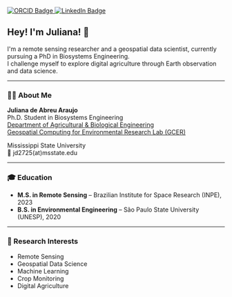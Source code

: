 <p align="left">
  <a href="https://orcid.org/0009-0007-7889-7881" target="_blank">
    <img src="https://img.shields.io/badge/ORCID-iD-green?logo=orcid&style=flat-square" alt="ORCID Badge"/>
  </a>
  <a href="https://www.linkedin.com/in/juliana-abreu-araujo" target="_blank">
    <img src="https://img.shields.io/badge/LinkedIn-Profile-blue?logo=linkedin&style=flat-square" alt="LinkedIn Badge"/>
  </a>
</p>

## Hey! I'm Juliana! 👋


I'm a remote sensing researcher and a geospatial data scientist, currently pursuing a PhD in Biosystems Engineering.  
I challenge myself to explore digital agriculture through Earth observation and data science.

---

### 👩‍🎓 About Me

**Juliana de Abreu Araujo**  
Ph.D. Student in Biosystems Engineering  
[Department of Agricultural & Biological Engineering](https://www.abe.msstate.edu/)  
[Geospatial Computing for Environmental Research Lab (GCER)](https://www.gcerlab.com/)

Mississippi State University  
📧 jd2725(at)msstate.edu  

---

### 🎓 Education

- **M.S. in Remote Sensing** – Brazilian Institute for Space Research (INPE), 2023  
- **B.S. in Environmental Engineering** – São Paulo State University (UNESP), 2020  

---

### 🔬 Research Interests

- Remote Sensing  
- Geospatial Data Science  
- Machine Learning  
- Crop Monitoring  
- Digital Agriculture 
